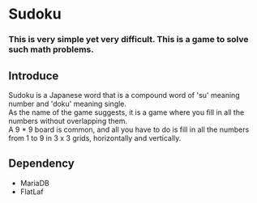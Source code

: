 # Sudoku
### This is very simple yet very difficult. This is a game to solve such math problems.

## Introduce
Sudoku is a Japanese word that is a compound word of 'su' meaning number and 'doku' meaning single.  
As the name of the game suggests, it is a game where you fill in all the numbers without overlapping them.  
A 9 * 9 board is common, and all you have to do is fill in all the numbers from 1 to 9 in 3 x 3 grids, horizontally and vertically.

## Dependency
- MariaDB
- FlatLaf